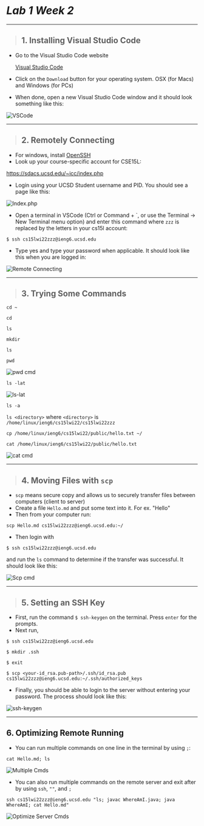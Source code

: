 # *Lab 1 Week 2*
---

> ## 1. **Installing Visual Studio Code**
* Go to the Visual Studio Code website 

    [Visual Studio Code](https://code.visualstudio.com/)

* Click on the `Download` button for your operating system. OSX (for Macs) and Windows (for PCs)
* When done, open a new Visual Studio Code window and it should look something like this: 

![VSCode](VSCode.png)

---


> ## 2. **Remotely Connecting**
* For windows, install [OpenSSH](https://docs.microsoft.com/en-us/windows-server/administration/openssh/openssh_install_firstuse)
* Look up your course-specific account for CSE15L:

https://sdacs.ucsd.edu/~icc/index.php

* Login using your UCSD Student username and PID. You should see a page like this: 

![Index.php](IndexPHP.png)

* Open a terminal in VSCode (Ctrl or Command + `, or use the Terminal → New Terminal menu option) and enter this command where ``zzz`` is replaced by the letters in your cs15l account: 
```
$ ssh cs15lwi22zzz@ieng6.ucsd.edu
```
* Type yes and type your password when applicable. It should look like this when you are logged in:

![Remote Connecting](RemoteConnecting.png)

---

> ## 3. **Trying Some Commands**
`cd ~`

`cd`

`ls`

`mkdir`

`ls`

`pwd`

![pwd cmd](pwd.png)

`ls -lat`

![ls-lat](ls-lat.png)

`ls -a`

`ls <directory>` where `<directory>` is `/home/linux/ieng6/cs15lwi22/cs15lwi22zzz`

`cp /home/linux/ieng6/cs15lwi22/public/hello.txt ~/`

`cat /home/linux/ieng6/cs15lwi22/public/hello.txt`

![cat cmd](cat.png)

---

> ## 4. **Moving Files with `scp`**
* `scp` means secure copy and allows us to securely transfer files between computers (client to server)
* Create a file `Hello.md` and put some text into it. For ex. "Hello"
* Then from your computer run:
```
scp Hello.md cs15lwi22zzz@ieng6.ucsd.edu:~/
```
* Then login with 
```
$ ssh cs15lwi22zzz@ieng6.ucsd.edu
```
and run the `ls` command to determine if the transfer was successful. It should look like this: 

![Scp cmd](Scp.png)

---

>## 5. **Setting an SSH Key**
* First, run the command `$ ssh-keygen` on the terminal. Press `enter` for the prompts.
* Next run, 
```
$ ssh cs15lwi22zz@ieng6.ucsd.edu
```
```
$ mkdir .ssh
```
```
$ exit
```
```
$ scp <your-id_rsa.pub-path>/.ssh/id_rsa.pub cs15lwi22zzz@ieng6.ucsd.edu:~/.ssh/authorized_keys
```

* Finally, you should be able to login to the server without entering your password. The process should look like this: 

![ssh-keygen](ssh-keygen.png)

---

## 6. **Optimizing Remote Running**
* You can run multiple commands on one line in the terminal by using `;`:

```
cat Hello.md; ls
```

![Multiple Cmds](Optimize1.png)

* You can also run multiple commands on the remote server and exit after by using `ssh`, `""`, and `;`

```
ssh cs15lwi22zzz@ieng6.ucsd.edu "ls; javac WhereAmI.java; java WhereAmI; cat Hello.md"
```

![Optimize Server Cmds](Optimize2.png)


